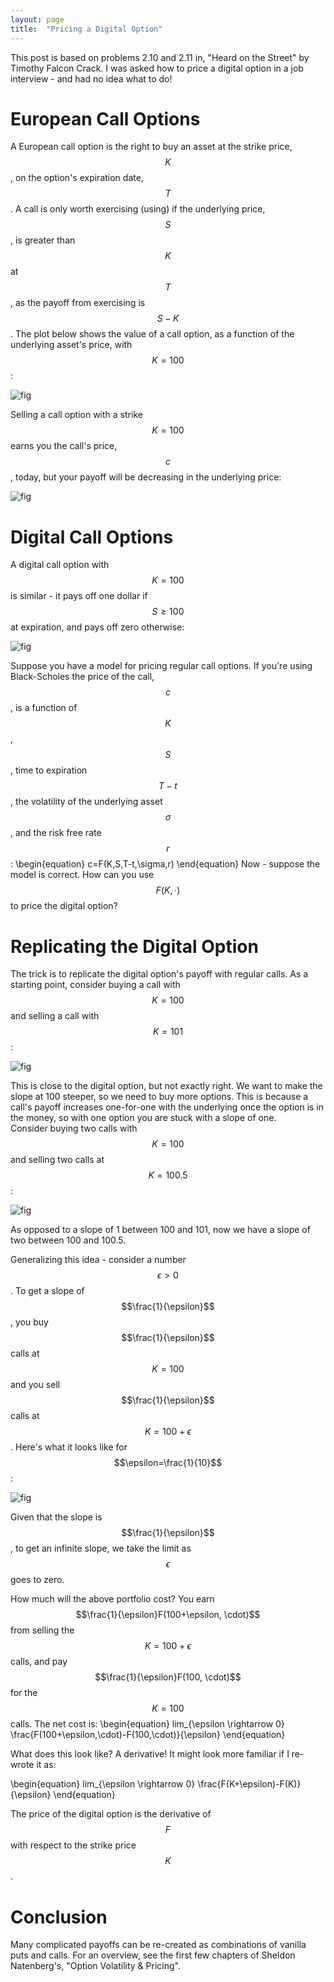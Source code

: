 ```yaml
---
layout: page
title:  "Pricing a Digital Option"
---
```


This post is based on problems 2.10 and 2.11 in, "Heard on the Street" by Timothy Falcon Crack.  I was asked how to price a digital option in a job interview - and had no idea what to do!

# European Call Options

A European call option is the right to buy an asset at the strike price, $$K$$, on the option's expiration date, $$T$$.  A call is only worth exercising (using) if the underlying price, $$S$$, is greater than $$K$$ at $$T$$, as the payoff from exercising is $$S-K$$.  The plot below shows the value of a call option, as a function of the underlying asset's price, with $$K=100$$:

![fig](/Post_Images/9_15_2016/1.PNG) <br />

Selling a call option with a strike $$K=100$$ earns you the call's price, $$c$$, today, but your payoff will be decreasing in the underlying price:

![fig](/Post_Images/9_15_2016/2.PNG) <br />

# Digital Call Options

A digital call option with $$K=100$$ is similar - it pays off one dollar if $$S\geq100$$ at expiration, and pays off zero otherwise:

![fig](/Post_Images/9_15_2016/3.PNG) <br />

Suppose you have a model for pricing regular call options.  If you're using Black-Scholes the price of the call, $$c$$, is a function of $$K$$, $$S$$, time to expiration $$T-t$$, the volatility of the underlying asset $$\sigma$$, and the risk free rate $$r$$:
\begin{equation}
c=F(K,S,T-t,\sigma,r)
\end{equation}
Now - suppose the model is correct.  How can you use $$F(K,\cdot)$$ to price the digital option?

# Replicating the Digital Option

The trick is to replicate the digital option's payoff with regular calls.  As a starting point, consider buying a call with $$K=100$$ and selling a call with $$K=101$$:

![fig](/Post_Images/9_15_2016/4.PNG) <br />

This is close to the digital option, but not exactly right.  We want to make the slope at 100 steeper, so we need to buy more options.  This is because a call's payoff increases one-for-one with the underlying once the option is in the money, so with one option you are stuck with a slope of one.  <br />
Consider buying two calls with $$K=100$$ and selling two calls at $$K=100.5$$:

![fig](/Post_Images/9_15_2016/5.PNG) <br />

As opposed to a slope of 1 between 100 and 101, now we have a slope of two between 100 and 100.5. <br />

Generalizing this idea - consider a number $$\epsilon>0$$.  To get a slope of $$\frac{1}{\epsilon}$$, you buy $$\frac{1}{\epsilon}$$ calls at $$K=100$$ and you sell $$\frac{1}{\epsilon}$$ calls at $$K=100+\epsilon$$.  Here's what it looks like for $$\epsilon=\frac{1}{10}$$:

![fig](/Post_Images/9_15_2016/6.PNG) <br />

Given that the slope is $$\frac{1}{\epsilon}$$, to get an infinite slope, we take the limit as $$\epsilon$$ goes to zero. <br />

How much will the above portfolio cost?  You earn $$\frac{1}{\epsilon}F(100+\epsilon, \cdot)$$ from selling the $$K=100+\epsilon$$ calls, and pay $$\frac{1}{\epsilon}F(100, \cdot)$$ for the $$K=100$$ calls.    The net cost is:
\begin{equation}
lim_{\epsilon \rightarrow 0} \frac{F(100+\epsilon,\cdot)-F(100,\cdot)}{\epsilon}
\end{equation}

What does this look like?  A derivative!  It might look more familiar if I re-wrote it as:

\begin{equation}
lim_{\epsilon \rightarrow 0} \frac{F(K+\epsilon)-F(K)}{\epsilon}
\end{equation}

The price of the digital option is the derivative of $$F$$ with respect to the strike price $$K$$.

# Conclusion

Many complicated payoffs can be re-created as combinations of vanilla puts and calls.  For an overview, see the first few chapters of Sheldon Natenberg's, "Option Volatility & Pricing".
